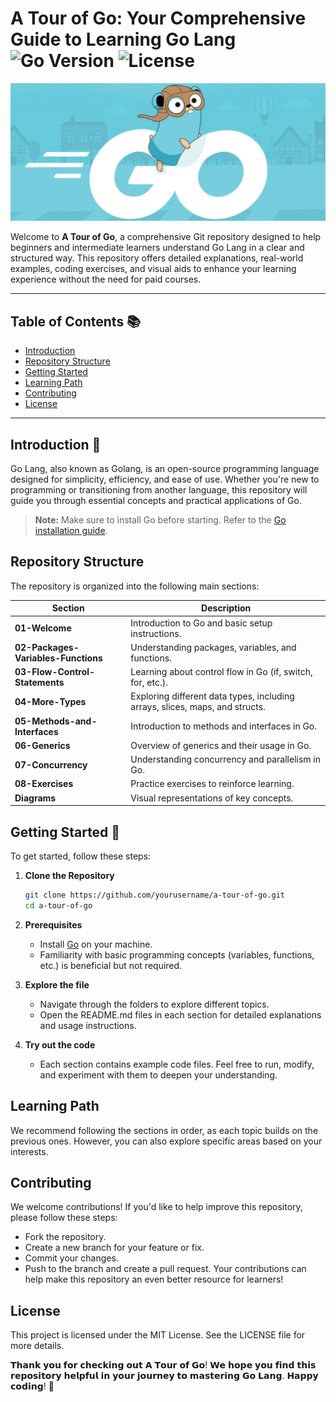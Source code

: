 # A Tour of Go: Your Comprehensive Guide to Learning Go Lang ![Go Version](https://img.shields.io/badge/Go-1.23.2-blue.svg) ![License](https://img.shields.io/badge/License-MIT-yellow.svg)

![A Tour of Go](ATourofGo-01.jpg)

Welcome to **A Tour of Go**, a comprehensive Git repository designed to help beginners and intermediate learners understand Go Lang in a clear and structured way. This repository offers detailed explanations, real-world examples, coding exercises, and visual aids to enhance your learning experience without the need for paid courses.

---

## Table of Contents 📚
- [Introduction](#introduction)
- [Repository Structure](#repository-structure)
- [Getting Started](#getting-started)
- [Learning Path](#learning-path)
- [Contributing](#contributing)
- [License](#license)

---

## Introduction 🚀

Go Lang, also known as Golang, is an open-source programming language designed for simplicity, efficiency, and ease of use. Whether you're new to programming or transitioning from another language, this repository will guide you through essential concepts and practical applications of Go.

> **Note:** Make sure to install Go before starting. Refer to the [Go installation guide](https://golang.org/doc/install).

## Repository Structure

The repository is organized into the following main sections:

| Section                              | Description                                              |
|--------------------------------------|----------------------------------------------------------|
| **01-Welcome**                       | Introduction to Go and basic setup instructions.        |
| **02-Packages-Variables-Functions**  | Understanding packages, variables, and functions.       |
| **03-Flow-Control-Statements**       | Learning about control flow in Go (if, switch, for, etc.).|
| **04-More-Types**                    | Exploring different data types, including arrays, slices, maps, and structs. |
| **05-Methods-and-Interfaces**        | Introduction to methods and interfaces in Go.           |
| **06-Generics**                      | Overview of generics and their usage in Go.             |
| **07-Concurrency**                   | Understanding concurrency and parallelism in Go.        |
| **08-Exercises**                     | Practice exercises to reinforce learning.               |
| **Diagrams**                         | Visual representations of key concepts.                 |

## Getting Started 🌟

To get started, follow these steps:

1. **Clone the Repository**
   ```bash
   git clone https://github.com/yourusername/a-tour-of-go.git
   cd a-tour-of-go

2. **Prerequisites**
   - Install [Go](https://go.dev/doc/install#:~:text=Download%20and%20install%20Go%20quickly%20with%20the%20steps%20described%20here.) on your machine.
   - Familiarity with basic programming concepts (variables, functions, etc.) is beneficial but not required.

3. **Explore the file**
   - Navigate through the folders to explore different topics.
   - Open the README.md files in each section for detailed explanations and usage instructions.

4. **Try out the code**
   - Each section contains example code files. Feel free to run, modify, and experiment with them to deepen your understanding.

## Learning Path
We recommend following the sections in order, as each topic builds on the previous ones. However, you can also explore specific areas based on your interests.

## Contributing
We welcome contributions! If you'd like to help improve this repository, please follow these steps:
   - Fork the repository.
   - Create a new branch for your feature or fix.
   - Commit your changes.
   - Push to the branch and create a pull request.
Your contributions can help make this repository an even better resource for learners!

## License
This project is licensed under the MIT License. See the LICENSE file for more details.


𝗧𝗵𝗮𝗻𝗸 𝘆𝗼𝘂 𝗳𝗼𝗿 𝗰𝗵𝗲𝗰𝗸𝗶𝗻𝗴 𝗼𝘂𝘁 𝗔 𝗧𝗼𝘂𝗿 𝗼𝗳 𝗚𝗼! 𝗪𝗲 𝗵𝗼𝗽𝗲 𝘆𝗼𝘂 𝗳𝗶𝗻𝗱 𝘁𝗵𝗶𝘀 𝗿𝗲𝗽𝗼𝘀𝗶𝘁𝗼𝗿𝘆 𝗵𝗲𝗹𝗽𝗳𝘂𝗹 𝗶𝗻 𝘆𝗼𝘂𝗿 𝗷𝗼𝘂𝗿𝗻𝗲𝘆 𝘁𝗼 𝗺𝗮𝘀𝘁𝗲𝗿𝗶𝗻𝗴 𝗚𝗼 𝗟𝗮𝗻𝗴. 𝗛𝗮𝗽𝗽𝘆 𝗰𝗼𝗱𝗶𝗻𝗴! 🎉

